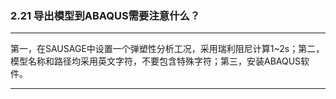 ﻿### 2.21  导出模型到ABAQUS需要注意什么？---
第一，在SAUSAGE中设置一个弹塑性分析工况，采用瑞利阻尼计算1~2s；第二，模型名称和路径均采用英文字符，不要包含特殊字符；第三，安装ABAQUS软件。---
